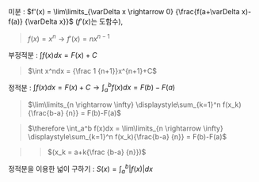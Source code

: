 미분 : $f'(x) = \lim\limits_{\varDelta x \rightarrow 0} {\frac{f(a+\varDelta x)-f(a)} {\varDelta x}}$ ($f'(x)$는 도함수),
> $f(x) = x^n \rightarrow f'(x) = nx^{n-1}$

부정적분 : $\int f(x)dx = F(x)+C$
> $\int x^ndx = {\frac 1 {n+1}}x^{n+1}+C$

정적분 : $\int f(x)dx = F(x)+C \rightarrow \int_a^b f(x)dx = F(b)-F(a)$
> $\lim\limits_{n \rightarrow \infty} \displaystyle\sum_{k=1}^n f(x_k){\frac{b-a} {n}} = F(b)-F(a)$

> $\therefore \int_a^b f(x)dx = \lim\limits_{n \rightarrow \infty} \displaystyle\sum_{k=1}^n f(x_k){\frac{b-a}  {n}} = F(b)-F(a)$

>> $(x_k = a+k{\frac {b-a} {n}})$

정적분을 이용한 넓이 구하기 : $S(x) = \int_a^b |f(x)|dx$ 